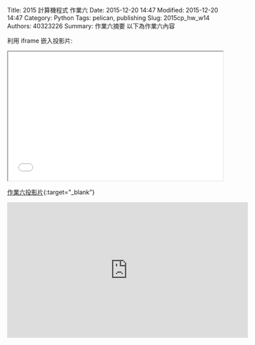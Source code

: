 Title: 2015 計算機程式 作業六
Date: 2015-12-20 14:47
Modified: 2015-12-20 14:47
Category: Python
Tags: pelican, publishing
Slug: 2015cp_hw_w14
Authors: 40323226
Summary: 作業六摘要
以下為作業六內容
     
利用 iframe 嵌入投影片:
     
<iframe src="simplest14.html" width="500" height="300"></iframe>
   
[作業六投影片](simplest14.html){:target="_blank"}

<iframe width="560" height="315" src="https://www.youtube.com/embed/yW5R3vN_ycA" frameborder="0" allowfullscreen></iframe>
